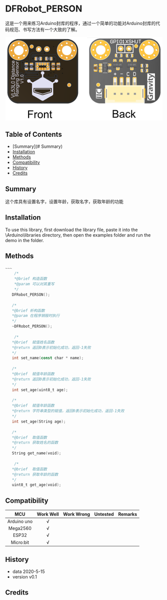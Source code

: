 # DFRobot_PERSON

这是一个用来练习Arduino封库的程序，通过一个简单的功能对Arduino封库的代码规范、书写方法有一个大致的了解。

![正反面svg效果图](https://github.com/ouki-wang/DFRobot_Sensor/raw/master/resources/images/SEN0245svg1.png)

## Table of Contents

* [Summary](# Summary)
* [Installation](Installation)
* [Methods](Methods)
* [Compatibility](Compatibility)
* [History](History)
* [Credits](Credits)

## Summary

这个库具有设置名字，设置年龄，获取名字，获取年龄的功能

## Installation

To use this library, first download the library file, paste it into the \Arduino\libraries directory, then open the examples folder and run the demo in the folder.

## Methods

```go
~~~
 	/*
    *@brief 构造函数
    *@param 可以对其重写
    */
   DFRobot_PERSON();

   /*
   *@brief 析构函数
   *@param 在程序销毁时执行
   */
   ~DFRobot_PERSON();

    /*
   *@brief  赋值姓名函数
   *@return 返回0表示初始化成功，返回-1失败
   */
   int set_name(const char * name);

   /*
   *@brief  赋值年龄函数
   *@return 返回0表示初始化成功，返回-1失败
   */
   int set_age(uint8_t age);

   /*
   *@brief  赋值年龄函数
   *@return 字符串类型的赋值，返回0表示初始化成功，返回-1失败
   */
   int set_age(String age);

   /*
   *@brief  取值函数
   *@return 获取姓名的函数
   */
   String get_name(void);

    /*
   *@brief  取值函数
   *@return 获取年龄的函数
   */
   uint8_t get_age(void);
```

## Compatibility

|     MCU     | Work Well | Work Wrong | Untested | Remarks |
| :---------: | :-------: | :--------: | :------: | :-----: |
| Arduino uno |     √     |            |          |         |
|  Mega2560   |     √     |            |          |         |
|    ESP32    |     √     |            |          |         |
|  Micro:bit  |     √     |            |          |         |

## History

* data 2020-5-15
* version v0.1

## Credits

